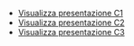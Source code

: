 * [Visualizza presentazione C1](./C1/Presentazione1.pdf) 
* [Visualizza presentazione C2](./C2/C2V1.pdf)
* [Visualizza presentazione C3](./C3/C3V1.pdf)
